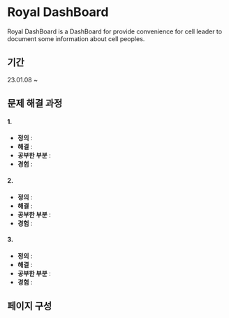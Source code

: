 # Royal DashBoard

Royal DashBoard is a DashBoard for provide convenience for cell leader to document some information about cell peoples.

## 기간

23.01.08 ~

## 문제 해결 과정

#### 1.

-   **정의** : 
-   **해결** :
-   **공부한 부분** :
-   **경험** :

#### 2. 


-   **정의** : 
-   **해결** :
-   **공부한 부분** :
-   **경험** :


#### 3. 

-   **정의** : 
-   **해결** : 
-   **공부한 부분** :
-   **경험** :


## 페이지 구성





